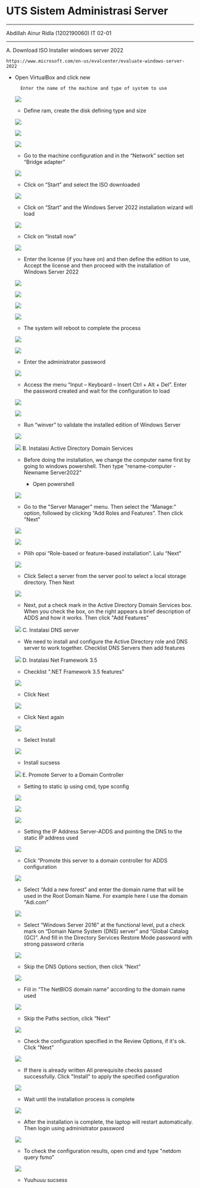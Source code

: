 # UTS Sistem Administrasi Server
***
Abdillah Ainur Ridla (1202190060) IT 02-01
***


A. Download ISO Installer windows server 2022

    https://www.microsoft.com/en-us/evalcenter/evaluate-windows-server-2022

- Open VirtualBox and click new

        Enter the name of the machine and type of system to use
            
    ![](Gambar\1.png)
    - Define ram, create the disk defining type and size

    ![](Gambar/2.png)

    ![](Gambar/3.png)

    ![](Gambar/4.png)
    - Go to the machine configuration and in the “Network” section set “Bridge adapter”

    ![](Gambar/5.png)
    - Click on “Start” and select the ISO downloaded

    ![](Gambar/6.png)
    - Click on “Start” and the Windows Server 2022 installation wizard will load

    ![](Gambar/7.png)
    - Click on “Install now"

    ![](Gambar/8.png)
    - Enter the license (if you have on) and then define the edition to use, Accept the license and then proceed with the installation of Windows Server 2022

    ![](Gambar/9.png)

    ![](Gambar/10.png)

    ![](Gambar/11.png)

    ![](Gambar/12.png)
    - The system will reboot to complete the process

    ![](Gambar/13.png)

    ![](Gambar/14.png)
    - Enter the administrator password

    ![](Gambar/15.png)
    - Access the menu “Input – Keyboard – Insert Ctrl + Alt + Del”. Enter the password created and wait for the configuration to load

    ![](Gambar/16.png)

    ![](Gambar/17.png)
    - Run “winver” to validate the installed edition of Windows Server

    ![](Gambar/18.png)

    ![](Gambar/19.png)
B. Instalasi Active Directory Domain Services

    - Before doing the installation, we change the computer name first by going to windows powershell. Then type "rename-computer -Newname Server2022"

         - Open powershell

    ![](Gambar/20.png)
    - Go to the "Server Manager" menu. Then select the “Manage:” option, followed by clicking “Add Roles and Features”. Then click "Next"

    ![](Gambar/21.png)

    ![](Gambar/22.png)
    - Pilih opsi “Role-based or feature-based installation”. Lalu “Next”

    ![](Gambar/23.png)
    - Click Select a server from the server pool to select a local storage directory. Then Next

    ![](Gambar/24.png)
    - Next, put a check mark in the Active Directory Domain Services box. When you check the box, on the right appears a brief description of ADDS and how it works. Then click "Add Features"

    ![](Gambar/26.png)
C. Instalasi DNS server

    - We need to install and configure the Active Directory role and DNS server to work together. Checklist DNS Servers then add features

    ![](Gambar/27.png)
D. Instalasi Net Framework 3.5

    - Checklist ".NET Framework 3.5 features"

    ![](Gambar/28.png)
    - Click Next

    ![](Gambar/29.png)
    - Click Next again

    ![](Gambar/30.png)
    - Select Install

    ![](Gambar/31.png)
    - Install sucsess

    ![](Gambar/32.png)
E. Promote Server to a Domain Controller

    - Setting to static ip using cmd, type sconfig

    ![](Gambar/33.png)

    ![](Gambar/34.png)

    ![](Gambar/36.png)
    - Setting the IP Address Server-ADDS and pointing the DNS to the static IP address used

    ![](Gambar/37.png)
    - Click “Promote this server to a domain controller for ADDS configuration

    ![](Gambar/39.png)
    - Select “Add a new forest” and enter the domain name that will be used in the Root Domain Name. For example here I use the domain "Adi.com"

    ![](Gambar/38.png)
    - Select “Windows Server 2016” at the functional level, put a check mark on “Domain Name System (DNS) server” and “Global Catalog (GC)”. And fill in the Directory Services Restore Mode password with strong password criteria

    ![](Gambar/40.png)
    - Skip the DNS Options section, then click “Next”

    ![](Gambar/41.png)
    - Fill in “The NetBIOS domain name” according to the domain name used

    ![](Gambar/42.png)
    - Skip the Paths section, click “Next”

    ![](Gambar/43.png)
    - Check the configuration specified in the Review Options, if it's ok. Click "Next"

    ![](Gambar/44.png)
    - If there is already written All prerequisite checks passed successfully. Click "Install" to apply the specified configuration

    ![](Gambar/45.png)
    - Wait until the installation process is complete

    ![](Gambar/46.png)
    - After the installation is complete, the laptop will restart automatically. Then login using administrator password

    ![](Gambar/47.png)
    - To check the configuration results, open cmd and type "netdom query fsmo"

    ![](Gambar/48.png)
    - Yuuhuuu sucsess








    

 

    



    

    

        

    
















